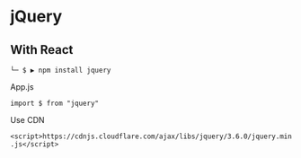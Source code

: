 # jQuery

## With React

`└─ $ ▶ npm install jquery`

App.js

`import $ from "jquery"`

Use CDN

`<script>https://cdnjs.cloudflare.com/ajax/libs/jquery/3.6.0/jquery.min.js</script>`
